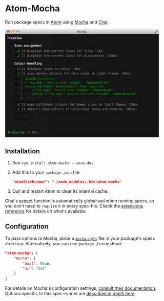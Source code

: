 Atom-Mocha
==========

Run package specs in [Atom](https://atom.io/) using [Mocha](https://mochajs.org/) and [Chai](http://chaijs.com/).

<img src="https://raw.githubusercontent.com/Alhadis/Atom-Mocha/static/preview.png" width="657" alt="Preview" />



Installation
------------
1. Run `npm install atom-mocha --save-dev`
2. Add this to your `package.json` file:

	```json
	"atomTestRunner": "./node_modules/.bin/atom-mocha"
	```

3. Quit and restart Atom to clear its internal cache.


Chai's [expect](http://chaijs.com/api/bdd/) function is automatically globalised when running specs, so you don't need to `require` it in every spec-file.
Check the [extensions reference](docs/extensions.md) for details on what's available.


Configuration
-------------
To pass options to Mocha, place a [`mocha.opts`](https://mochajs.org/#mochaopts) file in your package's specs directory.
Alternatively, you can use `package.json` instead:

~~~json
"atom-mocha": {
	"mocha": {
		"bail": true,
		"ui": "bdd"
	}
}
~~~

For details on Mocha's configuration settings, [consult their documentation](https://mochajs.org/#usage).
Options specific to this spec-runner are [described in depth here](docs/options.md).
